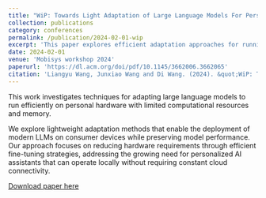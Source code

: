 ```yaml
---
title: "WiP: Towards Light Adaptation of Large Language Models For Personal Hardware"
collection: publications
category: conferences
permalink: /publication/2024-02-01-wip
excerpt: 'This paper explores efficient adaptation approaches for running large language models on personal hardware with limited resources.'
date: 2024-02-01
venue: 'Mobisys workshop 2024'
paperurl: 'https://dl.acm.org/doi/pdf/10.1145/3662006.3662065'
citation: 'Liangyu Wang, Junxiao Wang and Di Wang. (2024). &quot;WiP: Towards Light Adaptation of Large Language Models For Personal Hardware.&quot; <i>Mobisys workshop 2024</i>.'
---
```


This work investigates techniques for adapting large language models to run efficiently on personal hardware with limited computational resources and memory. 

We explore lightweight adaptation methods that enable the deployment of modern LLMs on consumer devices while preserving model performance. Our approach focuses on reducing hardware requirements through efficient fine-tuning strategies, addressing the growing need for personalized AI assistants that can operate locally without requiring constant cloud connectivity.

[Download paper here](https://dl.acm.org/doi/pdf/10.1145/3662006.3662065) 